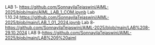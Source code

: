 LAB 1- https://github.com/SonnayilaTejaswini/AIML-2025/blob/main/AIML_LAB_1_COM.ipynb
Lab 1.10.24:https://github.com/SonnayilaTejaswini/AIML-2025/blob/main/LAB_1_01_2024.ipynb
Lab 8-https://github.com/SonnayilaTejaswini/AIML-2025/blob/main/LAB%208-29.10.2024
LAB 9-https://github.com/SonnayilaTejaswini/AIML-2025/blob/main/LAB%209%20aiml
